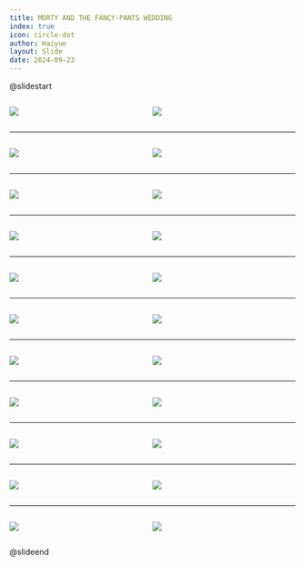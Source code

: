 ```yaml
---
title: MORTY AND THE FANCY-PANTS WEDDING
index: true
icon: circle-dot
author: Haiyue
layout: Slide
date: 2024-09-23
---
```

 
@slidestart

<div style="display:flex">
<div style="flex:1">

![](/reading/english/Level-S/MORTY%20AND%20THE%20FANCY-PANTS%20WEDDING/001.webp)
</div>
<div style="flex:1">

![](/reading/english/Level-S/MORTY%20AND%20THE%20FANCY-PANTS%20WEDDING/002.webp)
</div>
</div>

---

<div style="display:flex">
<div style="flex:1">

![](/reading/english/Level-S/MORTY%20AND%20THE%20FANCY-PANTS%20WEDDING/003.webp)
</div>
<div style="flex:1">

![](/reading/english/Level-S/MORTY%20AND%20THE%20FANCY-PANTS%20WEDDING/004.webp)
</div>
</div>

---

<div style="display:flex">
<div style="flex:1">

![](/reading/english/Level-S/MORTY%20AND%20THE%20FANCY-PANTS%20WEDDING/005.webp)
</div>
<div style="flex:1">

![](/reading/english/Level-S/MORTY%20AND%20THE%20FANCY-PANTS%20WEDDING/006.webp)
</div>
</div>

---

<div style="display:flex">
<div style="flex:1">

![](/reading/english/Level-S/MORTY%20AND%20THE%20FANCY-PANTS%20WEDDING/007.webp)
</div>
<div style="flex:1">

![](/reading/english/Level-S/MORTY%20AND%20THE%20FANCY-PANTS%20WEDDING/008.webp)
</div>
</div>

---

<div style="display:flex">
<div style="flex:1">

![](/reading/english/Level-S/MORTY%20AND%20THE%20FANCY-PANTS%20WEDDING/009.webp)
</div>
<div style="flex:1">

![](/reading/english/Level-S/MORTY%20AND%20THE%20FANCY-PANTS%20WEDDING/010.webp)
</div>
</div>

---

<div style="display:flex">
<div style="flex:1">

![](/reading/english/Level-S/MORTY%20AND%20THE%20FANCY-PANTS%20WEDDING/011.webp)
</div>
<div style="flex:1">

![](/reading/english/Level-S/MORTY%20AND%20THE%20FANCY-PANTS%20WEDDING/012.webp)
</div>
</div>

---

<div style="display:flex">
<div style="flex:1">

![](/reading/english/Level-S/MORTY%20AND%20THE%20FANCY-PANTS%20WEDDING/013.webp)
</div>
<div style="flex:1">

![](/reading/english/Level-S/MORTY%20AND%20THE%20FANCY-PANTS%20WEDDING/014.webp)
</div>
</div>

---

<div style="display:flex">
<div style="flex:1">

![](/reading/english/Level-S/MORTY%20AND%20THE%20FANCY-PANTS%20WEDDING/015.webp)
</div>
<div style="flex:1">

![](/reading/english/Level-S/MORTY%20AND%20THE%20FANCY-PANTS%20WEDDING/016.webp)
</div>
</div>

---

<div style="display:flex">
<div style="flex:1">

![](/reading/english/Level-S/MORTY%20AND%20THE%20FANCY-PANTS%20WEDDING/017.webp)
</div>
<div style="flex:1">

![](/reading/english/Level-S/MORTY%20AND%20THE%20FANCY-PANTS%20WEDDING/018.webp)
</div>
</div>

---

<div style="display:flex">
<div style="flex:1">

![](/reading/english/Level-S/MORTY%20AND%20THE%20FANCY-PANTS%20WEDDING/019.webp)
</div>
<div style="flex:1">

![](/reading/english/Level-S/MORTY%20AND%20THE%20FANCY-PANTS%20WEDDING/020.webp)
</div>
</div>

---

<div style="display:flex">
<div style="flex:1">

![](/reading/english/Level-S/MORTY%20AND%20THE%20FANCY-PANTS%20WEDDING/021.webp)
</div>
<div style="flex:1">

![](/reading/english/Level-S/MORTY%20AND%20THE%20FANCY-PANTS%20WEDDING/022.webp)
</div>
</div>

@slideend